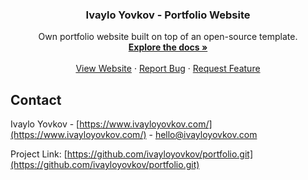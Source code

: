<p align="center">
  <h3 align="center">Ivaylo Yovkov - Portfolio Website</h3>

  <p align="center">
    Own portfolio website built on top of an open-source template.
    <br />
    <a href="https://github.com/ivayloyovkov/portfolio"><strong>Explore the docs »</strong></a>
    <br />
    <br />
    <a href="https://ivayloyovkov.com/">View Website</a>
    ·
    <a href="https://github.com/ivayloyovkov/portfolio/issues">Report Bug</a>
    ·
    <a href="https://github.com/ivayloyovkov/portfolio/issues">Request Feature</a>
  </p>
</p>


## Contact

Ivaylo Yovkov - [https://www.ivayloyovkov.com/](https://www.ivayloyovkov.com/) - hello@ivayloyovkov.com

Project Link: [https://github.com/ivayloyovkov/portfolio.git](https://github.com/ivayloyovkov/portfolio.git)

